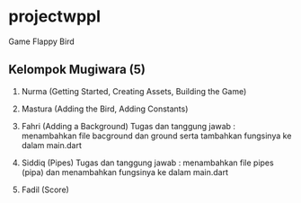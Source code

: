 # projectwppl

Game Flappy Bird

## Kelompok Mugiwara (5)

1. Nurma (Getting Started, Creating Assets, Building the Game)


2. Mastura (Adding the Bird, Adding Constants)


3. Fahri (Adding a Background) 
    Tugas dan tanggung jawab : menambahkan file bacground dan ground serta tambahkan fungsinya ke dalam main.dart

4. Siddiq (Pipes)
    Tugas dan tanggung jawab : menambahkan file pipes (pipa) dan menambahkan fungsinya ke dalam main.dart

5. Fadil (Score)
